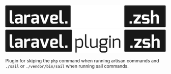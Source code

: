 <p align="center">
  <a href="#gh-dark-mode-only" target="_blank" rel="noopener noreferrer">
    <img src=".github/assets/night.svg" alt="laravel.plugin.zsh">
  </a>

  <a href="#gh-light-mode-only" target="_blank" rel="noopener noreferrer">
    <img src=".github/assets/day.svg" alt="laravel.plugin.zsh">
  </a>
</p>

Plugin for skiping the `php` command when running artisan commands and `./sail` or `./vendor/bin/sail` when running sail commands.

